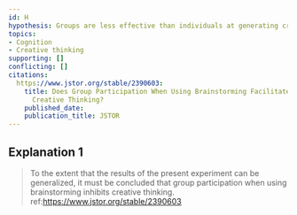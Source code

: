 ```yaml
---
id: H
hypothesis: Groups are less effective than individuals at generating creative solutions
topics:
- Cognition
- Creative thinking
supporting: []
conflicting: []
citations:
  https://www.jstor.org/stable/2390603:
    title: Does Group Participation When Using Brainstorming Facilitate or Inhibit
      Creative Thinking?
    published_date: 
    publication_title: JSTOR
---
```

## Explanation 1

> To the extent that the results of the present experiment can be generalized, it must be concluded that group participation when using brainstorming inhibits creative thinking.
> ref:https://www.jstor.org/stable/2390603
